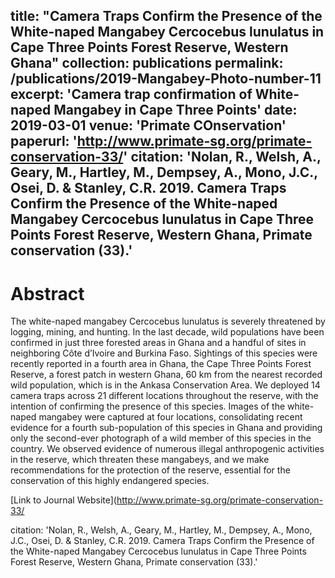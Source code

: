 title: "Camera Traps Confirm the Presence of the White-naped Mangabey Cercocebus lunulatus in Cape Three Points Forest Reserve, Western Ghana"
collection: publications
permalink: /publications/2019-Mangabey-Photo-number-11
excerpt: 'Camera trap confirmation of White-naped Mangabey in Cape Three Points'
date: 2019-03-01
venue: 'Primate COnservation'
paperurl: 'http://www.primate-sg.org/primate-conservation-33/'
citation: 'Nolan, R., Welsh, A., Geary, M., Hartley, M., Dempsey, A., Mono, J.C., Osei, D. & Stanley, C.R. 2019. Camera Traps Confirm the Presence of the White-naped Mangabey  Cercocebus lunulatus in Cape Three Points Forest Reserve, Western Ghana, Primate conservation (33).'
---

# Abstract

The white-naped mangabey Cercocebus lunulatus is severely threatened by logging, mining, and hunting.  In the last decade, wild populations have been confirmed in just three forested areas in Ghana and a handful of sites in neighboring Côte d’Ivoire and Burkina Faso.  Sightings of this species were recently reported in a fourth area in Ghana, the Cape Three Points Forest Reserve, a forest patch in western Ghana, 60 km from the nearest recorded wild population, which is in the Ankasa Conservation Area.  We deployed 14 camera traps across 21 different locations throughout the reserve, with the intention of confirming the presence of this species.  Images of the white-naped mangabey were captured at four locations, consolidating recent evidence for a fourth sub-population of this species in Ghana and providing only the second-ever photograph of a wild member of this species in the country.  We observed evidence of numerous illegal anthropogenic activities in the reserve, which threaten these mangabeys, and we make recommendations for the protection of the reserve, essential for the conservation of this highly endangered species.


[Link to Journal Website](http://www.primate-sg.org/primate-conservation-33/

citation: 'Nolan, R., Welsh, A., Geary, M., Hartley, M., Dempsey, A., Mono, J.C., Osei, D. & Stanley, C.R. 2019. Camera Traps Confirm the Presence of the White-naped Mangabey  Cercocebus lunulatus in Cape Three Points Forest Reserve, Western Ghana, Primate conservation (33).'
